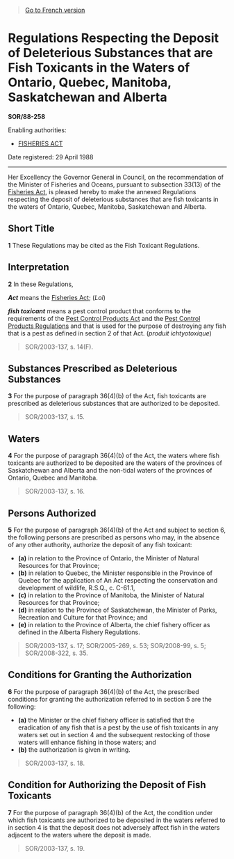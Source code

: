 > [Go to French version](/fr/Règlements/Décrets,%20ordonnances%20et%20règlements%20statutaires/88/258.md)

# Regulations Respecting the Deposit of Deleterious Substances that are Fish Toxicants in the Waters of Ontario, Quebec, Manitoba, Saskatchewan and Alberta

**SOR/88-258**

Enabling authorities: 
- [FISHERIES ACT](/en/Acts/Revised%20Statutes%20of%20Canada/F/F-14.md)

Date registered: 29 April 1988

----------

Her Excellency the Governor General in Council, on the recommendation of the Minister of Fisheries and Oceans, pursuant to subsection 33(13) of the [Fisheries Act](/en/Acts/Revised%20Statutes%20of%20Canada/F/F-14.md), is pleased hereby to make the annexed Regulations respecting the deposit of deleterious substances that are fish toxicants in the waters of Ontario, Quebec, Manitoba, Saskatchewan and Alberta.




## Short Title


**1** These Regulations may be cited as the Fish Toxicant Regulations.




## Interpretation


**2** In these Regulations,

***Act*** means the [Fisheries Act](/en/Acts/Revised%20Statutes%20of%20Canada/F/F-14.md); (*Loi*)

***fish toxicant*** means a pest control product that conforms to the requirements of the [Pest Control Products Act](/en/Acts/Statutes%20of%20Canada/2002/c.%2028.md) and the [Pest Control Products Regulations](/en/Regulations/Statutory%20Orders%20and%20Regulations/2006/124.md) and that is used for the purpose of destroying any fish that is a pest as defined in section 2 of that Act. (*produit ichtyotoxique*)
> SOR/2003-137, s. 14(F).





## Substances Prescribed as Deleterious Substances


**3** For the purpose of paragraph 36(4)(b) of the Act, fish toxicants are prescribed as deleterious substances that are authorized to be deposited.
> SOR/2003-137, s. 15.





## Waters


**4** For the purpose of paragraph 36(4)(b) of the Act, the waters where fish toxicants are authorized to be deposited are the waters of the provinces of Saskatchewan and Alberta and the non-tidal waters of the provinces of Ontario, Quebec and Manitoba.
> SOR/2003-137, s. 16.





## Persons Authorized


**5** For the purpose of paragraph 36(4)(b) of the Act and subject to section 6, the following persons are prescribed as persons who may, in the absence of any other authority, authorize the deposit of any fish toxicant:
- **(a)** in relation to the Province of Ontario, the Minister of Natural Resources for that Province;
- **(b)** in relation to Quebec, the Minister responsible in the Province of Quebec for the application of An Act respecting the conservation and development of wildlife, R.S.Q., c. C-61.1,
- **(c)** in relation to the Province of Manitoba, the Minister of Natural Resources for that Province;
- **(d)** in relation to the Province of Saskatchewan, the Minister of Parks, Recreation and Culture for that Province; and
- **(e)** in relation to the Province of Alberta, the chief fishery officer as defined in the Alberta Fishery Regulations.
> SOR/2003-137, s. 17; SOR/2005-269, s. 53; SOR/2008-99, s. 5; SOR/2008-322, s. 35.





## Conditions for Granting the Authorization


**6** For the purpose of paragraph 36(4)(b) of the Act, the prescribed conditions for granting the authorization referred to in section 5 are the following:
- **(a)** the Minister or the chief fishery officer is satisfied that the eradication of any fish that is a pest by the use of fish toxicants in any waters set out in section 4 and the subsequent restocking of those waters will enhance fishing in those waters; and
- **(b)** the authorization is given in writing.
> SOR/2003-137, s. 18.





## Condition for Authorizing the Deposit of Fish Toxicants


**7** For the purpose of paragraph 36(4)(b) of the Act, the condition under which fish toxicants are authorized to be deposited in the waters referred to in section 4 is that the deposit does not adversely affect fish in the waters adjacent to the waters where the deposit is made.
> SOR/2003-137, s. 19.



